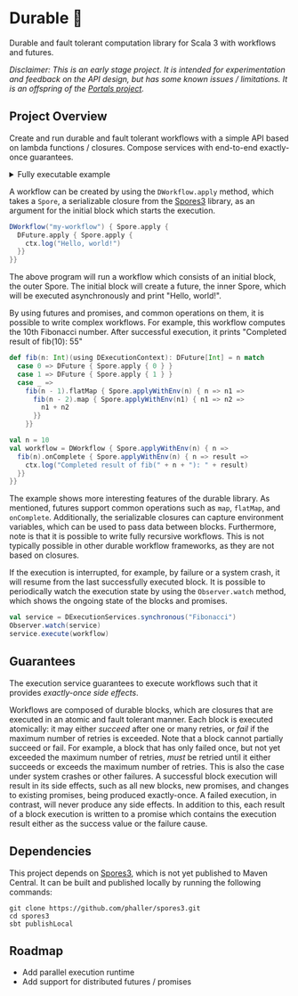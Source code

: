 # Durable 🎄

<!-- [![Build Status](https://github.com/jspenger/durable/actions/workflows/build-test.yaml/badge.svg)](https://github.com/jspenger/durable/actions/workflows/build-test.yaml) -->
<!-- [![License](https://img.shields.io/badge/License-Apache%202.0-blue.svg)](https://github.com/jspenger/durable/blob/main/LICENSE) -->

Durable and fault tolerant computation library for Scala 3 with workflows and futures.

*Disclaimer: This is an early stage project. It is intended for experimentation and feedback on the API design, but has some known issues / limitations. It is an offspring of the [Portals project](https://github.com/portals-project).*

## Project Overview

Create and run durable and fault tolerant workflows with a simple API based on lambda functions / closures. Compose services with end-to-end exactly-once guarantees.

<details>
<summary>Fully executable example</summary>

```scala
import spores.*
import spores.given
import spores.jvm.*

import durable.*
import durable.given

object Fibonacci {
  def fib(n: Int)(using DExecutionContext): DFuture[Int] = n match
    case 0 => DFuture { Spore.apply { 0 } }
    case 1 => DFuture { Spore.apply { 1 } }
    case _ =>
      fib(n - 1).flatMap { Spore.applyWithEnv(n) { n => n1 =>
        fib(n - 2).map { Spore.applyWithEnv(n1) { n1 => n2 =>
          n1 + n2
        }}
      }}

  def main(args: Array[String]): Unit = {
    val n = 10
    val workflow = DWorkflow { Spore.applyWithEnv(n) { n =>
      fib(n).onComplete { Spore.applyWithEnv(n) { n => result =>
        ctx.log("Completed result of fib(" + n + "): " + result)
      }}
    }}

    val service = DExecutionServices.synchronous("Fibonacci")
    // Observability.watch(service)
    service.execute(workflow)
    service.shutDown()
  }
}
```
</details>

A workflow can be created by using the `DWorkflow.apply` method, which takes a `Spore`, a serializable closure from the [Spores3]((https://github.com/phaller/spores3)) library, as an argument for the initial block which starts the execution.

```scala
DWorkflow("my-workflow") { Spore.apply {
  DFuture.apply { Spore.apply {
    ctx.log("Hello, world!")
  }}
}}
```

The above program will run a workflow which consists of an initial block, the outer Spore.
The initial block will create a future, the inner Spore, which will be executed asynchronously and print "Hello, world!".

By using futures and promises, and common operations on them, it is possible to write complex workflows.
For example, this workflow computes the 10th Fibonacci number.
After successful execution, it prints "Completed result of fib(10): 55"

```scala
def fib(n: Int)(using DExecutionContext): DFuture[Int] = n match
  case 0 => DFuture { Spore.apply { 0 } }
  case 1 => DFuture { Spore.apply { 1 } }
  case _ =>
    fib(n - 1).flatMap { Spore.applyWithEnv(n) { n => n1 =>
      fib(n - 2).map { Spore.applyWithEnv(n1) { n1 => n2 =>
        n1 + n2
      }}
    }}

val n = 10
val workflow = DWorkflow { Spore.applyWithEnv(n) { n =>
  fib(n).onComplete { Spore.applyWithEnv(n) { n => result =>
    ctx.log("Completed result of fib(" + n + "): " + result)
  }}
}}
```

The example shows more interesting features of the durable library.
As mentioned, futures support common operations such as `map`, `flatMap`, and `onComplete`.
Additionally, the serializable closures can capture environment variables, which can be used to pass data between blocks.
Furthermore, note is that it is possible to write fully recursive workflows.
This is not typically possible in other durable workflow frameworks, as they are not based on closures.

If the execution is interrupted, for example, by failure or a system crash, it will resume from the last successfully executed block.
It is possible to periodically watch the execution state by using the `Observer.watch` method, which shows the ongoing state of the blocks and promises.

```scala
val service = DExecutionServices.synchronous("Fibonacci")
Observer.watch(service)
service.execute(workflow)
```

## Guarantees

The execution service guarantees to execute workflows such that it provides *exactly-once side effects*.

Workflows are composed of durable blocks, which are closures that are executed in an atomic and fault tolerant manner.
Each block is executed atomically: it may either *succeed* after one or many retries, or *fail* if the maximum number of retries is exceeded.
Note that a block cannot partially succeed or fail.
For example, a block that has only failed once, but not yet exceeded the maximum number of retries, *must* be retried until it either succeeds or exceeds the maximum number of retries.
This is also the case under system crashes or other failures.
A successful block execution will result in its side effects, such as all new blocks, new promises, and changes to existing promises, being produced exactly-once.
A failed execution, in contrast, will never produce any side effects.
In addition to this, each result of a block execution is written to a promise which contains the execution result either as the success value or the failure cause.

## Dependencies

This project depends on [Spores3](https://github.com/phaller/spores3), which is not yet published to Maven Central.
It can be built and published locally by running the following commands:

```shell
git clone https://github.com/phaller/spores3.git
cd spores3
sbt publishLocal
```

## Roadmap
- Add parallel execution runtime
- Add support for distributed futures / promises
